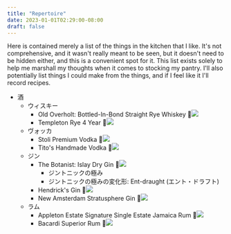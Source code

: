 ```yaml
---
title: "Repertoire"
date: 2023-01-01T02:29:00-08:00
draft: false
---
```


Here is contained merely a list of the things in the kitchen that I like. It's not comprehensive, and it wasn't really meant to be seen, but it doesn't need to be hidden either, and this is a convenient spot for it. This list exists solely to help me marshall my thoughts when it comes to stocking my pantry. I'll also potentially list things I could make from the things, and if I feel like it I'll record recipes.

- 酒
	- ウィスキー
		- Old Overholt: Bottled-In-Bond Straight Rye Whiskey <span class="popout-normal">&#x1F50E;&#xFE0E;</span><img src="/img/kui/oldover.png" class="popout-hover"/>
		- Templeton Rye 4 Year <span class="popout-normal">&#x1F50E;&#xFE0E;</span><img src="/img/kui/templeton.webp" class="popout-hover"/>
	- ヴォッカ
		- Stoli Premium Vodka <span class="popout-normal">&#x1F50E;&#xFE0E;</span><img src="/img/kui/stoli.png" class="popout-hover"/>
		- Tito's Handmade Vodka <span class="popout-normal">&#x1F50E;&#xFE0E;</span><img src="/img/kui/titos.png" class="popout-hover"/>
	- ジン
		- The Botanist: Islay Dry Gin <span class="popout-normal">&#x1F50E;&#xFE0E;</span><img src="/img/kui/botanist.png" class="popout-hover"/>
			- ジントニックの極み
			- ジントニックの極みの変化形: Ent-draught (エント・ドラフト)
		- Hendrick's Gin <span class="popout-normal">&#x1F50E;&#xFE0E;</span><img src="/img/kui/hendricks.png" class="popout-hover"/>
		- New Amsterdam Stratusphere Gin <span class="popout-normal">&#x1F50E;&#xFE0E;</span><img src="/img/kui/newam.png" class="popout-hover"/>
	- ラム
		- Appleton Estate Signature Single Estate Jamaica Rum <span class="popout-normal">&#x1F50E;&#xFE0E;</span><img src="/img/kui/appleton.png" class="popout-hover"/>
		- Bacardi Superior Rum <span class="popout-normal">&#x1F50E;&#xFE0E;</span><img src="/img/kui/bacardi.png" class="popout-hover"/>
				
